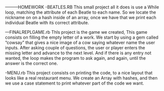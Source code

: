 ———HOMEWORK
-BEATLES.RB
This small project all it does is use a While loop, matching the attribute of each Beatle to each name. So we locate the nickname on on a hash inside of an array, once we have that we print each individual Beatle with its correct attribute. 

—FINALREPLGAME.rb
ThIs project is the game we created, This game consists on filling the empty letter of a work. We start by using a gem called “cowsay” that gives a nice image of a cow saying whatever name the user inputs. After asking couple of questions, the user or player enters the missing letter and advance to the next level. And if there is any entry not wanted, the loop makes the program to ask again, and again, until the answer is the correct one. 

-MENU.rb
This project consists on printing the code, to a nice layout that looks like a real restaurant menu. We create an Array with hashes, and then we use a case statement to print  whatever part of the code we want. 